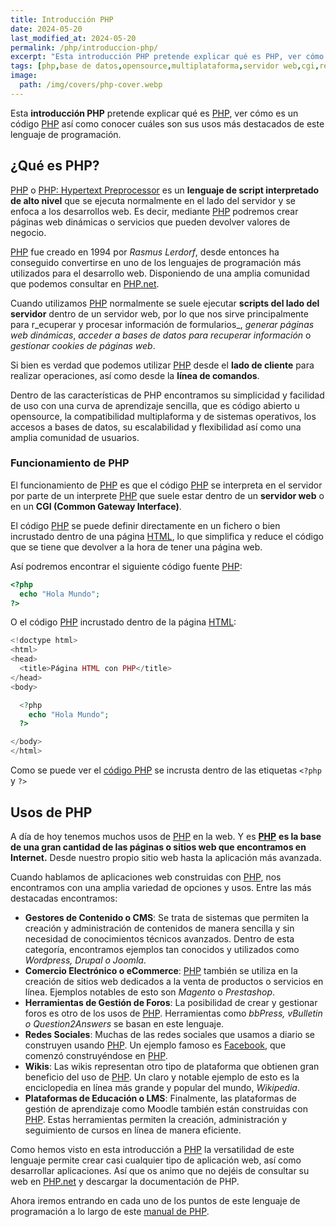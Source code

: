 ```yaml
---
title: Introducción PHP
date: 2024-05-20
last_modified_at: 2024-05-20
permalink: /php/introduccion-php/
excerpt: "Esta introducción PHP pretende explicar qué es PHP, ver cómo es un código PHP así como conocer cuáles son sus usos más destacados."
tags: [php,base de datos,opensource,multiplataforma,servidor web,cgi,redes sociales,ecommerce,lms,cms]
image:
  path: /img/covers/php-cover.webp
---
```


Esta **introducción PHP** pretende explicar qué es [PHP](https://www.manualweb.net/php/), ver cómo es un código [PHP](https://www.manualweb.net/php/) así como conocer cuáles son sus usos más destacados de este lenguaje de programación.


## ¿Qué es PHP?


[PHP](https://t.co/NxL06vaL6Q) o [PHP: Hypertext Preprocessor](https://www.manualweb.net/php/) es un **lenguaje de script interpretado de alto nivel** que se ejecuta normalmente en el lado del servidor y se enfoca a los desarrollos web. Es decir, mediante [PHP](https://www.manualweb.net/php/) podremos crear páginas web dinámicas o servicios que pueden devolver valores de negocio.


[PHP](https://t.co/NxL06vaL6Q) fue creado en 1994 por _Rasmus Lerdorf_, desde entonces ha conseguido convertirse en uno de los lenguajes de programación más utilizados para el desarrollo web. Disponiendo de una amplia comunidad que podemos consultar en [PHP.net](https://www.php.net/).


Cuando utilizamos [PHP](https://t.co/NxL06vaL6Q) normalmente se suele ejecutar **scripts del lado del servidor** dentro de un servidor web, por lo que nos sirve principalmente para r_ecuperar y procesar información de formularios_, _generar páginas web dinámicas_, _acceder a bases de datos para recuperar información_ o _gestionar cookies de páginas web_.


Si bien es verdad que podemos utilizar [PHP](https://t.co/NxL06vaL6Q) desde el **lado de cliente** para realizar operaciones, así como desde la **línea de comandos**.


Dentro de las características de PHP encontramos su simplicidad y facilidad de uso con una curva de aprendizaje sencilla, que es código abierto u opensource, la compatibilidad multiplaforma y de sistemas operativos, los accesos a bases de datos, su escalabilidad y flexibilidad así como una amplia comunidad de usuarios.


### Funcionamiento de PHP


El funcionamiento de [PHP](https://www.manualweb.net/php/) es que el código [PHP](https://www.manualweb.net/php/) se interpreta en el servidor por parte de un interprete [PHP](https://www.manualweb.net/php/) que suele estar dentro de un **servidor web** o en un **CGI (Common Gateway Interface)**.


El código [PHP](https://www.manualweb.net/php/) se puede definir directamente en un fichero o bien incrustado dentro de una página [HTML](https://www.manualweb.net/html/), lo que simplifica y reduce el código que se tiene que devolver a la hora de tener una página web.


Así podremos encontrar el siguiente código fuente [PHP](https://www.manualweb.net/php/):


```php
<?php
  echo "Hola Mundo";
?>
```


O el código [PHP](https://www.manualweb.net/php/) incrustado dentro de la página [HTML](https://www.manualweb.net/html/):


```php
<!doctype html>
<html>
<head>
  <title>Página HTML con PHP</title>
</head>
<body>

  <?php
    echo "Hola Mundo";
  ?>

</body>
</html>
```


Como se puede ver el [código PHP](https://lineadecodigo.com/categoria/php/) se incrusta dentro de las etiquetas `<?php` y `?>`


## Usos de PHP


A día de hoy tenemos muchos usos de [PHP](https://t.co/NxL06vaL6Q) en la web. Y es [**PHP**](https://t.co/NxL06vaL6Q) **es la base de una gran cantidad de las páginas o sitios web que encontramos en Internet.** Desde nuestro propio sitio web hasta la aplicación más avanzada.


Cuando hablamos de aplicaciones web construidas con [PHP](https://t.co/NxL06vaL6Q), nos encontramos con una amplia variedad de opciones y usos. Entre las más destacadas encontramos:

- **Gestores de Contenido o CMS**: Se trata de sistemas que permiten la creación y administración de contenidos de manera sencilla y sin necesidad de conocimientos técnicos avanzados. Dentro de esta categoría, encontramos ejemplos tan conocidos y utilizados como _Wordpress, Drupal o Joomla_.
- **Comercio Electrónico o eCommerce**: [PHP](https://t.co/NxL06vaL6Q) también se utiliza en la creación de sitios web dedicados a la venta de productos o servicios en línea. Ejemplos notables de esto son _Magento_ o _Prestashop_.
- **Herramientas de Gestión de Foros**: La posibilidad de crear y gestionar foros es otro de los usos de [PHP](https://t.co/NxL06vaL6Q). Herramientas como _bbPress, vBulletin o Question2Answers_ se basan en este lenguaje.
- **Redes Sociales**: Muchas de las redes sociales que usamos a diario se construyen usando [PHP](https://t.co/NxL06vaL6Q). Un ejemplo famoso es [Facebook](https://www.ayudaenlaweb.com/redes-sociales/que-es-facebook/), que comenzó construyéndose en [PHP](https://www.manualweb.net/php/).
- **Wikis**: Las wikis representan otro tipo de plataforma que obtienen gran beneficio del uso de [PHP](https://t.co/NxL06vaL6Q). Un claro y notable ejemplo de esto es la enciclopedia en línea más grande y popular del mundo, _Wikipedia_.
- **Plataformas de Educación o LMS**: Finalmente, las plataformas de gestión de aprendizaje como Moodle también están construidas con [PHP](https://t.co/NxL06vaL6Q). Estas herramientas permiten la creación, administración y seguimiento de cursos en línea de manera eficiente.

Como hemos visto en esta introducción a [PHP](https://t.co/NxL06vaL6Q) la versatilidad de este lenguaje permite crear casi cualquier tipo de aplicación web, así como desarrollar aplicaciones. Así que os animo que no dejéis de consultar su web en [PHP.net](https://www.php.net/) y descargar la documentación de PHP.


Ahora iremos entrando en cada uno de los puntos de este lenguaje de programación a lo largo de este [manual de PHP](https://www.manualweb.net/php/).

